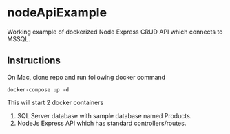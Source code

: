# nodeApiExample
Working example of dockerized Node Express CRUD API which connects to MSSQL. 

## Instructions
On Mac, clone repo and run following docker command
```
docker-compose up -d
```

This will start 2 docker containers
1. SQL Server database with sample database named Products. 
2. NodeJs Express API which has standard controllers/routes. 



